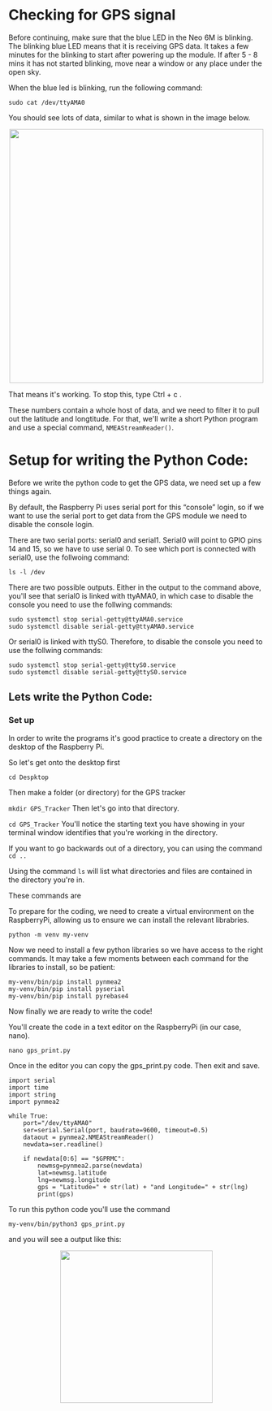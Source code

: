 # Checking for GPS signal

Before continuing, make sure that the blue LED in the Neo 6M is blinking. The blinking blue LED
means that it is receiving GPS data. It takes a few minutes for the blinking to start after powering up the module. If after 5 - 8 mins it has not started blinking, move near a window or any place under the open sky. 

When the blue led is blinking, run the following command:

`
sudo cat /dev/ttyAMA0
`

You should see lots of data, similar to what is shown in the image below. 

<p align="center">
<img src="./Images/GPS_data.png" width="500">
</p>

That means it's working. To stop this, type Ctrl + c .

These numbers contain a whole host of data, and we need to filter it to pull out the latitude and longtitude. For that, we'll write a short Python program and use a special command, `NMEAStreamReader()`.

# Setup for writing the Python Code:

Before we write the python code to get the GPS data, we need set up a few things again.

By default, the Raspberry Pi uses serial port for this “console” login, so if we want to use the serial port to get data from the GPS module we need to disable the console login.

There are two serial ports: serial0 and serial1. Serial0 will point to GPIO pins 14 and 15, so we have to use serial 0. To see which port is connected with serial0, use the follwoing command:

`
ls -l /dev
`

There are two possible outputs. Either in the output to the command above, you'll see that serial0 is linked with ttyAMA0, in which case to disable the console you need to use the follwing commands:

```
sudo systemctl stop serial-getty@ttyAMA0.service
sudo systemctl disable serial-getty@ttyAMA0.service
```

Or serial0 is linked with ttyS0. Therefore, to disable the console you need to use the follwing commands:

```
sudo systemctl stop serial-getty@ttyS0.service
sudo systemctl disable serial-getty@ttyS0.service
```

## Lets write the Python Code:

### Set up

In order to write the programs it's good practice to create a directory on the desktop of the Raspberry Pi.

So let's get onto the desktop first

`
cd Despktop
`

Then make a folder (or directory) for the GPS tracker

`
mkdir GPS_Tracker
`
Then let's go into that directory.

`
cd GPS_Tracker
`
You'll notice the starting text you have showing in your terminal window identifies that you're working in the directory. 

If you want to go backwards out of a directory, you can using the command
`
cd ..
`

Using the command 
`
ls
` 
will list what directories and files are contained in the directory you're in.

These commands are 

To prepare for the coding, we need to create a virtual environment on the RaspberryPi, allowing us to ensure we can install the relevant librabries.

`
python -m venv my-venv
`

Now we need to install a few python libraries so we have access to the right commands. It may take a few moments between each command for the libraries to install, so be patient:

```
my-venv/bin/pip install pynmea2
my-venv/bin/pip install pyserial
my-venv/bin/pip install pyrebase4
```

Now finally we are ready to write the code! 

You'll create the code in a text editor on the RaspberryPi (in our case, nano). 

`
nano gps_print.py
`

Once in the editor you can copy the gps_print.py code. Then exit and save.

```
import serial
import time
import string
import pynmea2

while True:
	port="/dev/ttyAMA0"
	ser=serial.Serial(port, baudrate=9600, timeout=0.5)
	dataout = pynmea2.NMEAStreamReader()
	newdata=ser.readline()

	if newdata[0:6] == "$GPRMC":
		newmsg=pynmea2.parse(newdata)
		lat=newmsg.latitude
		lng=newmsg.longitude
		gps = "Latitude=" + str(lat) + "and Longitude=" + str(lng)
		print(gps)

```

To run this python code you'll use the command

`
my-venv/bin/python3 gps_print.py
`

and you will see a output like this:

<p align="center">
<img src="./Images/Print_gps.png" width="300">
</p>

